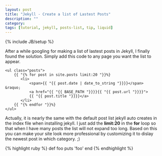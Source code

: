 ```yaml
---
layout: post
title: "Jekyll - Create a list of Lastest Posts"
description: ""
category: 
tags: [tutorial, jekyll, posts-list, tip, liquid]
---
```

{% include JB/setup %}

After a while googling for making a list of lastest posts in Jekyll, I finally found the solution. Simply add this code to any page you want the list to appear.

    <ul class="posts">  
		{{ "{% for post in site.posts limit:20 "}}%}  
		   <li>  
		       <span>{{ "{{ post.date | date_to_string "}}}}</span> &raquo;  
			   <a href="{{ "{{ BASE_PATH "}}}}{{ "{{ post.url "}}}}">  
			   {{ "{{ post.title "}}}}</a>  
		   </li>  
		{{ "{% endfor "}}%}  
    </ul>

Actually, it is nearly the same with the default post list jekyll auto creates in the index file when installing jekyll. I just add the **limit:20** in the **for** loop so that when I have many posts the list will not expand too long. Based on this you can make your site look more professional by customizing it to dislay the newest post in which category. ;)

{% highlight ruby %}
def foo
  puts 'foo'
end
{% endhighlight %}
